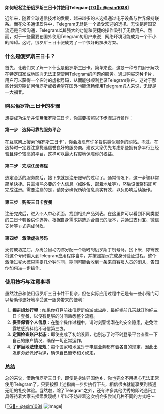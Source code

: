 **如何轻松注册俄罗斯三日卡并使用Telegram[[TG💪+ @esim1088](https://t.me/s/esim1088)]**

近年来，随着全球通信技术的发展，越来越多的人选择通过电子设备与世界保持联系。而在众多通讯软件中，Telegram无疑是一个备受欢迎的选择。无论是跨国交流还是日常沟通，Telegram以其强大的功能和便捷的操作吸引了无数用户。然而，对于一些需要在国外使用Telegram的用户来说，网络环境可能成为一个不小的障碍。这时，俄罗斯三日卡便成为了一个很好的解决方案。

### 什么是俄罗斯三日卡？

首先，让我们来了解一下什么是俄罗斯三日卡。简单来说，这是一种专门用于解决在特定国家或地区内无法正常使用Telegram的问题的服务。通过购买这种卡片，用户可以获得一个临时的虚拟号码，从而能够顺利登录Telegram账户。这对于那些计划短期访问俄罗斯或者希望在国外也能流畅使用Telegram的人来说，无疑是一大福音。

### 购买俄罗斯三日卡的步骤

想要成功注册并使用俄罗斯三日卡，你需要按照以下步骤进行操作：

#### 第一步：选择可靠的服务平台
在互联网上搜索“俄罗斯三日卡”，你会发现有许多提供类似服务的网站。不过，在选择时一定要注意挑选信誉良好的服务商。建议大家优先考虑那些拥有多年行业经验且评价较高的平台，这样可以最大程度地保障你的权益。

#### 第二步：完成注册流程
选定合适的服务商后，接下来就是注册账号的过程了。通常情况下，这一步骤非常简单快捷。只需填写必要的个人信息（如姓名、邮箱地址等），然后设置密码即可完成注册。需要注意的是，请务必确保所填信息真实有效，以免影响后续操作。

#### 第三步：购买三日卡套餐
注册完成后，进入个人中心页面，找到相关产品列表。在这里你可以看到不同类型的三日卡套餐供你选择。根据自身需求挑选适合自己的版本，并通过支付宝、微信支付等方式完成付款。

#### 第四步：激活虚拟号码
支付成功之后，系统会自动为你分配一个临时的俄罗斯手机号码。接下来，你需要将这个号码输入到Telegram应用程序当中，并按照提示完成身份验证过程。整个激活过程大概只需要几分钟时间，期间可能会收到一条来自客服人员的消息，告知你如何进一步操作。

### 使用技巧与注意事项

虽然注册和使用俄罗斯三日卡并不复杂，但在实际应用过程中还是有一些小窍门可以帮助你更好地享受这一服务带来的便利：

1. **提前规划行程**：如果你打算前往俄罗斯旅游或出差，最好提前几天就订购好三日卡套餐，以便有足够的时间熟悉整个流程。
2. **妥善保管个人信息**：在整个操作过程中，请时刻警惕潜在的安全隐患，避免泄露敏感资料给不可信第三方。
3. **定期检查账户状态**：即使完成了初始设置，也别忘了时不时登录平台查看一下自己的账户情况，确保一切正常运作。
4. **了解当地法律法规**：每个国家和地区对于电信业务都有着各自的规定，因此出发前务必做好功课，确保自己遵守相关规定。

### 总结

总的来说，借助俄罗斯三日卡，即使是身处异国他乡，你也完全不用担心无法正常使用Telegram了。只要按照上述指南一步步执行下去，相信很快就能享受到畅通无阻的社交体验。当然啦，除了Telegram之外，还有许多其他优秀的即时通讯工具等待着大家去探索发现呢！所以不妨趁着这次机会多尝试几种不同的方式吧～

[[TG💪+ @esim1088](https://t.me/s/esim1088) ![Image](https://i.postimg.cc/4NQfJmqS/Snipaste-2025-05-13-00-14-12.png)]